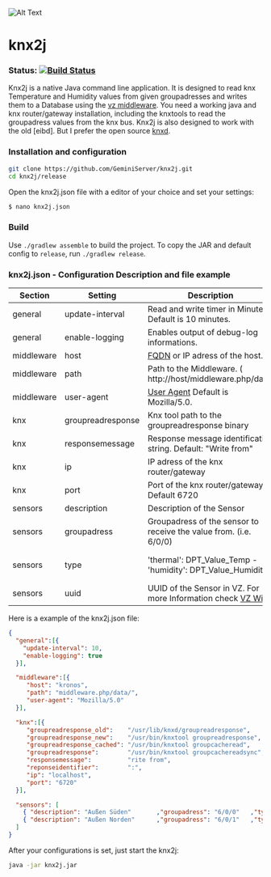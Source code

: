 ![Alt Text](https://media.giphy.com/media/dYGkUpZeNgbcVq1rNt/giphy.gif)

# knx2j 
### Status: [![Build Status](https://travis-ci.com/GeminiServer/knx2j.svg?branch=master)](https://travis-ci.com/GeminiServer/knx2j)

Knx2j is a native Java command line application. It is designed to read knx Temperature and Humidity values from given groupadresses and writes them to a Database using the [vz middleware]. You need a working java and knx router/gateway installation, including the knxtools to read the groupadress values from the knx bus. Knx2j is also designed to work with the old [eibd]. But I prefer the open source [knxd].

### Installation and configuration
```sh
git clone https://github.com/GeminiServer/knx2j.git
cd knx2j/release
```
Open the knx2j.json file with a editor of your choice and set your settings:
```sh
$ nano knx2j.json
```

### Build

Use `./gradlew assemble` to build the project. To copy the JAR and default config to `release`, run `./gradlew release`.

### knx2j.json - Configuration Description and file example
  
| Section | Setting | Description |Value|
|------ | ------ | ----------- |---|
|general   | update-interval    | Read and write timer in Minutes. Default is 10 minutes.       | minute     |
|general   | enable-logging     | Enables output of debug-log informations.                     | true/false |
|middleware| host               | [FQDN] or IP adress of the host.                              | IPv4/url   |
|middleware| path               | Path to the Middleware. ( http://host/middleware.php/data/    | path       |
|middleware| user-agent         | [User Agent] Default is Mozilla/5.0.                          | string     |
|knx       | groupreadresponse  | Knx tool path to the groupreadresponse binary                 | path       |
|knx       | responsemessage    | Response message identification string. Default: "Write from" | string     |
|knx       | ip                 | IP adress of the knx router/gateway                           | IPv4       |
|knx       | port               | Port of the knx router/gateway. Default 6720                  | port       |
|sensors   | description        | Description of the Sensor                                     | String     |
|sensors   | groupadress        | Groupadress of the sensor to receive the value from. (i.e. 6/0/0) |  GA    |
|sensors   | type               | 'thermal': DPT_Value_Temp - 'humidity': DPT_Value_Humidity    | 'thermal' or 'humidity'  | port       |
|sensors   | uuid               | UUID of the Sensor in VZ. For more Information check [VZ Wiki]      | UUID       |

Here is a example of the knx2j.json file: 
```json
{
  "general":[{
    "update-interval": 10,
    "enable-logging": true
  }],

  "middleware":[{
     "host": "kronos",
     "path": "middleware.php/data/",
     "user-agent": "Mozilla/5.0"
  }],

  "knx":[{
     "groupreadresponse_old":    "/usr/lib/knxd/groupreadresponse",
     "groupreadresponse_new":    "/usr/bin/knxtool groupreadresponse",
     "groupreadresponse_cached": "/usr/bin/knxtool groupcacheread",
     "groupreadresponse":        "/usr/bin/knxtool groupcachereadsync",
     "responsemessage":          "rite from",
     "reponseidentifier":        ":",
     "ip": "localhost",
     "port": "6720"
  }],

  "sensors": [
    { "description": "Außen Süden"       ,"groupadress": "6/0/0"   ,"type": "thermal"   ,"uuid": "c8758450-aac3-11e3-ae70-71656855ff53" },
    { "description": "Außen Norden"      ,"groupadress": "6/0/1"   ,"type": "humidity"   ,"uuid": "c3407300-9d4b-11e3-8eb8-99224c3b70e8" }
  ]
}
```

After your configurations is set, just start the knx2j:
```sh
java -jar knx2j.jar
```


[vz middleware]: <https://wiki.volkszaehler.org/software/middleware/installation>
[knxd]: <https://github.com/knxd/knxd>
[FQDN]: <https://en.wikipedia.org/wiki/Fully_qualified_domain_name>
[User Agent]: <https://en.wikipedia.org/wiki/User_agent>
[VZ Wiki]: <https://wiki.volkszaehler.org/software/middleware/einrichtung>
